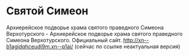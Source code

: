 # Cвятой Симеон
Архиерейское подворье храма святого праведного Симеона Верхотурского - Архиерейское подворье храма святого праведного Симеона Верхотурского. Официальный сайт. http://xn--b1agidqhceudi9m.xn--p1ai/ (сейчас по ссылке неактуальная версия)
